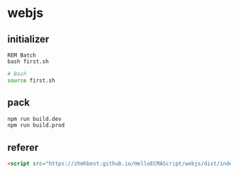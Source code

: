 # webjs

## initializer

```batch
REM Batch
bash first.sh
```

```bash
# Bash
source first.sh
```

## pack

```bash
npm run build.dev
npm run build.prod
```

## referer

```html
<script src="https://zhmhbest.github.io/HelloECMAScript/webjs/dist/index.min.js"></script>
```
